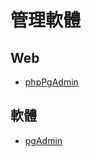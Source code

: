 # 管理軟體

## Web
* [phpPgAdmin](http://phppgadmin.sourceforge.net/)

## 軟體
* [pgAdmin](http://www.pgadmin.org/)
